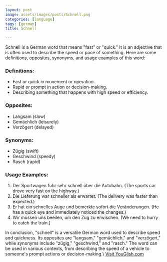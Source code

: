 ```yaml
---
layout: post
image: assets/images/posts/Schnell.png
categories: [language]
tags: [german]
title: Schnell

---
```


Schnell is a German word that means "fast" or "quick." It is an adjective that is often used to describe the speed or pace of something. Here are some definitions, opposites, synonyms, and usage examples of this word:

### Definitions:
- Fast or quick in movement or operation.
- Rapid or prompt in action or decision-making.
- Describing something that happens with high speed or efficiency.

### Opposites:
- Langsam (slow)
- Gemächlich (leisurely)
- Verzögert (delayed)

### Synonyms:
- Zügig (swift)
- Geschwind (speedy)
- Rasch (rapid)

### Usage Examples:
1. Der Sportwagen fuhr sehr schnell über die Autobahn. (The sports car drove very fast on the highway.)
2. Die Lieferung war schneller als erwartet. (The delivery was faster than expected.)
3. Er hat ein schnelles Auge und bemerkte sofort die Veränderungen. (He has a quick eye and immediately noticed the changes.)
4. Wir müssen uns beeilen, um den Zug zu erwischen. (We need to hurry to catch the train.)

In conclusion, "schnell" is a versatile German word used to describe speed and quickness. Its opposites are "langsam," "gemächlich," and "verzögert," while synonyms include "zügig," "geschwind," and "rasch." The word can be used in various contexts, from describing the speed of a vehicle to someone's prompt actions or decision-making.\ <a id="yg-widget-0" class="youglish-widget" data-query="Schnell" data-lang="german" data-components="8412" data-auto-start="0" data-bkg-color="theme_light" data-title="How%20to%20pronounce%20Schnell%20in%20German"  rel="nofollow" href="https://youglish.com">Visit YouGlish.com</a><script async src="https://youglish.com/public/emb/widget.js" charset="utf-8"></script>